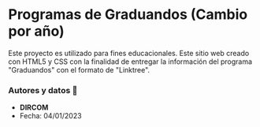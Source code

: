 <!-- <img src="hhttps://raw.githubusercontent.com/uadventista/graduandos/main/assets/img/Graficos%20Graduacion%20-%20Mail%20Fotos.png" alt="Portada de Graduación 2022"/> -->

# Programas de Graduandos (Cambio por año)
Este proyecto es utilizado para fines educacionales. Este sitio web creado con HTML5 y CSS con la finalidad de entregar la información del programa "Graduandos" con el formato de "Linktree". 


### Autores y datos 🔧
* **DIRCOM**
* Fecha: 04/01/2023
